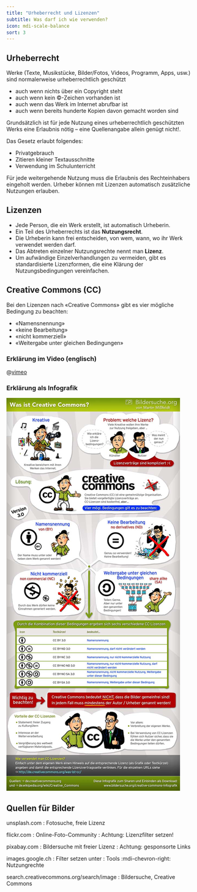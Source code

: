 ```yaml
---
title: "Urheberrecht und Lizenzen"
subtitle: Was darf ich wie verwenden?
icon: mdi-scale-balance
sort: 3
---
```




## Urheberrecht

Werke (Texte, Musikstücke, Bilder/Fotos, Videos, Programm, Apps, usw.) sind normalerweise urheberrechtlich geschützt

- auch wenn nichts über ein Copyright steht
- auch wenn kein ©-Zeichen vorhanden ist
- auch wenn das Werk im Internet abrufbar ist
- auch wenn bereits hunderte Kopien davon gemacht worden sind

Grundsätzlich ist für jede Nutzung eines urheberrechtlich geschützten Werks eine Erlaubnis nötig – eine Quellenangabe allein genügt nicht!.

Das Gesetz erlaubt folgendes:

- Privatgebrauch
- Zitieren kleiner Textausschnitte
- Verwendung im Schulunterricht

Für jede weitergehende Nutzung muss die Erlaubnis des Rechteinhabers eingeholt werden. Urheber können mit Lizenzen automatisch zusätzliche Nutzungen erlauben.

## Lizenzen

- Jede Person, die ein Werk erstellt, ist automatisch Urheberin.
- Ein Teil des Urheberrechts ist das **Nutzungsrecht**.
- Die Urheberin kann frei entscheiden, von wem, wann, wo ihr Werk verwendet werden darf.
- Das Abtreten einzelner Nutzungsrechte nennt man **Lizenz**.
- Um aufwändige Einzelverhandlungen zu vermeiden, gibt es standardisierte Lizenzformen, die eine Klärung der Nutzungsbedingungen vereinfachen.

## Creative Commons (CC)

Bei den Lizenzen nach «Creative Commons» gibt es vier mögliche Bedingung zu beachten:

- «Namensnennung»
- «keine Bearbeitung»
- «nicht kommerziell»
- «Weitergabe unter gleichen Bedingungen»

### Erklärung im Video (englisch)

@[vimeo](25657835)

### Erklärung als Infografik

![Martin Missfeldt: [Bildersuche.org](https://www.bildersuche.org/creative-commons-infografik.php) (abgerufen am 19.8.2019)](./images/creativecommons-infografik.jpg)

## Quellen für Bilder

unsplash.com
: Fotosuche, freie Lizenz

flickr.com
: Online-Foto-Community
: Achtung: Lizenzfilter setzen!

pixabay.com
: Bildersuche mit freier Lizenz
: Achtung: gesponsorte Links

images.google.ch
: Filter setzen unter
: Tools :mdi-chevron-right: Nutzungrechte

search.creativecommons.org/search/image
: Bildersuche, Creative Commons
